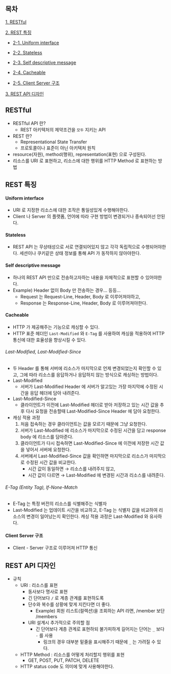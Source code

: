 ## 목차

[1. RESTful](#RESTful)

[2. REST 특징](#REST-특징)

  * [2-1. Uniform interface](#Uniform-interface)

  * [2-2. Stateless](#Stateless)
  
  * [2-3. Self descriptive message](#Self-descriptive-message)

  * [2-4. Cacheable](#Cacheable)

  * [2-5. Client Server 구조](#Client-Server-구조)

[3. REST API 디자인](#REST-API-디자인)


## RESTful
* RESTful API 란?
	* REST 아키텍처의 제약조건을 `모두` 지키는 API
* REST 란?
	* Representational State Transfer
	* 프로토콜이나 표준이 아닌 아키텍처 원칙
* resource(자원), method(행위), representation(표현) 으로 구성된다.
* 리소스를 URI 로 표현하고, 리소스에 대한 행위를 HTTP Method 로 표현하는 방법


## REST 특징

#### Uniform interface
* URI 로 지정한 리소스에 대한 조작은 통일성있게 수행해야한다.
* Client 나 Server 의 플랫폼, 언어에 따라 구현 방법이 변경되거나 종속되어선 안된다.

#### Stateless
* REST API 는 무상태성으로 서로 연결되어있지 않고 각각 독립적으로 수행되어야한다. 세션이나 쿠키같은 상태 정보를 통해 API 가 동작하지 않아야한다.

#### Self descriptive message
* 하나의 REST API 만으로 전송하고자하는 내용을 자체적으로 표현할 수 있어야한다.
* Example) Header 없이 Body 만 전송하는 경우... 등등...
	* Request 는 Request-Line, Header, Body 로 이루어져야하고,
	* Response 는 Response-Line, Header, Body 로 이루어져야한다.

#### Cacheable
* HTTP 가 제공해주는 기능으로 캐싱할 수 있다.
* HTTP 표준 헤더인 `Last-Modified` 와 `E-Tag` 를 사용하여 캐싱을 적용하여 HTTP 통신에 대한 효율성을 향상시킬 수 있다.

###### Last-Modified, Last-Modified-Since
* 두 Header 를 통해 서버에 리소스가 마지막으로 언제 변경되었는지 확인할 수 있고, 그에 따라 리소스를 응답하거나 응답하지 않는 방식으로 캐싱하는 방법이다.
* Last-Modified
	* 서버가 Last-Modified Header 에 서버가 알고있는 가장 마지막에 수정된 시간을 응답 헤더에 담아 내려준다.
* Last-Modified-Since
	* 클라이언트가 이전에 Last-Modified 헤더로 받아 저장하고 있는 시간 값을 추후 다시 요청을 전송할때 Last-Modified-Since Header 에 담아 요청한다.
* 캐싱 적용 과정
	1. 처음 접속하는 경우 클라이언트는 값을 모르기 때문에 그냥 요청한다.
	2. 서버가 Last-Modified 에 리소스가 마지막으로 수정된 시간을 담고 response body 에 리소스를 담아준다.
	3. 클라이언트가 다시 접속하면 Last-Modified-Since 에 이전에 저장한 시간 값을 넣어서 서버에 요청한다.
	4. 서버에서 Last-Modified-Since 값을 확인하면 마지막으로 리소스가 마지막으로 수정된 시간 값을 비교한다.
		* 시간 값이 동일하면 → 리소스를 내려주지 않고,
		* 시간 값이 다르면 → Last-Modified 에 변경된 시간과 리소스를 내려준다.

###### E-Tag (Entity Tag), If-None-Match
* E-Tag 는 특정 버전의 리소스를 식별해주는 식별자
* Last-Modified 는 업데이트 시간을 비교하고, E-Tag 는 식별자 값을 비교하여 리소스의 변경이 일어났는지 확인한다. 캐싱 적용 과정은 Last-Modified 와 유사하다.

#### Client Server 구조
* Client - Server 구조로 이루어져 HTTP 통신


## REST API 디자인
* 규칙
	* URI : 리소스를 표현
		* 동사보다 명사로 표현
		* 긴 단어보다 `/` 로 계층 관계를 표현하도록
		* 단수와 복수를 상황에 맞게 지킨다면 더 좋다.
			* Example) 회원 리스트(컬렉션)을 조회하는 API 라면, /member 보단 /members
		* URI 설계시 추가적으로 주의할 점
			* 긴 단어보다 계층 관계로 표현하되 불가피하게 길어지는 단어는 `_` 보다 `-` 를 사용
				* 링크의 경우 대부분 밑줄을 표시해주기 때문에 `_` 는 가려질 수 있다.
	* HTTP Method : 리소스를 어떻게 처리할지 행위를 표현
		* GET, POST, PUT, PATCH, DELETE
	* HTTP status code 도 의미에 맞게 사용해야한다.

